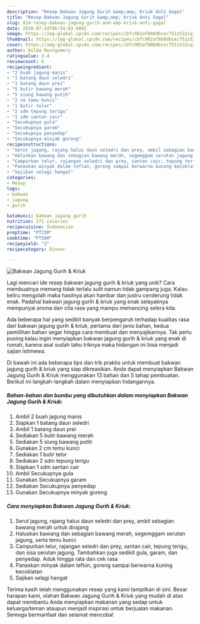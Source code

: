 ```yaml
---
description: "Resep Bakwan Jagung Gurih &amp;amp; Kriuk Anti Gagal"
title: "Resep Bakwan Jagung Gurih &amp;amp; Kriuk Anti Gagal"
slug: 814-resep-bakwan-jagung-gurih-and-amp-kriuk-anti-gagal
date: 2020-07-24T06:54:03.084Z
image: https://img-global.cpcdn.com/recipes/cbfc902af808dbce/751x532cq70/bakwan-jagung-gurih-kriuk-foto-resep-utama.jpg
thumbnail: https://img-global.cpcdn.com/recipes/cbfc902af808dbce/751x532cq70/bakwan-jagung-gurih-kriuk-foto-resep-utama.jpg
cover: https://img-global.cpcdn.com/recipes/cbfc902af808dbce/751x532cq70/bakwan-jagung-gurih-kriuk-foto-resep-utama.jpg
author: Hilda Montgomery
ratingvalue: 3.4
reviewcount: 6
recipeingredient:
- "2 buah jagung manis"
- "1 batang daun seledri"
- "1 batang daun prei"
- "5 butir bawang merah"
- "5 siung bawang putih"
- "2 cm temu kunci"
- "1 butir telor"
- "2 sdm tepung terigu"
- "1 sdm santan cair"
- "Secukupnya gula"
- "Secukupnya garam"
- "Secukupnya penyedap"
- "Secukupnya minyak goreng"
recipeinstructions:
- "Serut jagung, rajang halus daun seledri dan prey, ambil sebagian bawang merah untuk dirajang"
- "Haluskan bawang dan sebagian bawang merah, segemggam serutan jagung, serta temu kunci"
- "Campurkan telur, rajangan seledri dan prey, santan cair, tepung terigu, dan sisa serutan jagung. Tambahkan juga sedikit gula, garam, dan penyedap. Aduk hingga rata dan cek rasa"
- "Panaskan minyak dalam teflon, goreng sampai berwarna kuning kecoklatan"
- "Sajikan selagi hangat"
categories:
- Resep
tags:
- bakwan
- jagung
- gurih

katakunci: bakwan jagung gurih 
nutrition: 271 calories
recipecuisine: Indonesian
preptime: "PT23M"
cooktime: "PT56M"
recipeyield: "2"
recipecategory: Dinner

---
```



![Bakwan Jagung Gurih &amp; Kriuk](https://img-global.cpcdn.com/recipes/cbfc902af808dbce/751x532cq70/bakwan-jagung-gurih-kriuk-foto-resep-utama.jpg)

Lagi mencari ide resep bakwan jagung gurih &amp; kriuk yang unik? Cara membuatnya memang tidak terlalu sulit namun tidak gampang juga. Kalau keliru mengolah maka hasilnya akan hambar dan justru cenderung tidak enak. Padahal bakwan jagung gurih &amp; kriuk yang enak selayaknya mempunyai aroma dan cita rasa yang mampu memancing selera kita.



Ada beberapa hal yang sedikit banyak berpengaruh terhadap kualitas rasa dari bakwan jagung gurih &amp; kriuk, pertama dari jenis bahan, kedua pemilihan bahan segar hingga cara membuat dan menyajikannya. Tak perlu pusing kalau ingin menyiapkan bakwan jagung gurih &amp; kriuk yang enak di rumah, karena asal sudah tahu triknya maka hidangan ini bisa menjadi sajian istimewa.


Di bawah ini ada beberapa tips dan trik praktis untuk membuat bakwan jagung gurih &amp; kriuk yang siap dikreasikan. Anda dapat menyiapkan Bakwan Jagung Gurih &amp; Kriuk menggunakan 13 bahan dan 5 tahap pembuatan. Berikut ini langkah-langkah dalam menyiapkan hidangannya.

<!--inarticleads1-->

##### Bahan-bahan dan bumbu yang dibutuhkan dalam menyiapkan Bakwan Jagung Gurih &amp; Kriuk:

1. Ambil 2 buah jagung manis
1. Siapkan 1 batang daun seledri
1. Ambil 1 batang daun prei
1. Sediakan 5 butir bawang merah
1. Sediakan 5 siung bawang putih
1. Gunakan 2 cm temu kunci
1. Sediakan 1 butir telor
1. Sediakan 2 sdm tepung terigu
1. Siapkan 1 sdm santan cair
1. Ambil Secukupnya gula
1. Gunakan Secukupnya garam
1. Sediakan Secukupnya penyedap
1. Gunakan Secukupnya minyak goreng




<!--inarticleads2-->

##### Cara menyiapkan Bakwan Jagung Gurih &amp; Kriuk:

1. Serut jagung, rajang halus daun seledri dan prey, ambil sebagian bawang merah untuk dirajang
1. Haluskan bawang dan sebagian bawang merah, segemggam serutan jagung, serta temu kunci
1. Campurkan telur, rajangan seledri dan prey, santan cair, tepung terigu, dan sisa serutan jagung. Tambahkan juga sedikit gula, garam, dan penyedap. Aduk hingga rata dan cek rasa
1. Panaskan minyak dalam teflon, goreng sampai berwarna kuning kecoklatan
1. Sajikan selagi hangat




Terima kasih telah menggunakan resep yang kami tampilkan di sini. Besar harapan kami, olahan Bakwan Jagung Gurih &amp; Kriuk yang mudah di atas dapat membantu Anda menyiapkan makanan yang sedap untuk keluarga/teman ataupun menjadi inspirasi untuk berjualan makanan. Semoga bermanfaat dan selamat mencoba!

